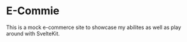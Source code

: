 # E-Commie

This is a mock e-commerce site to showcase my abilites as well as play around
with SvelteKit.
